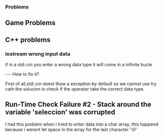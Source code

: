 ### Problems

## Game Problems

## C++ problems

### Iostream wrong input data

if in a std::cin you enter a wrong data type it will come in a infinite bucle

--- How to fix it?

First of all,std::cin doest thow a exception by default so we cannot use try cath
the solucion is check if the operator take the correct data type.

## Run-Time Check Failure #2 - Stack around the variable 'seleccion' was corrupted

I had this problem when i tried to enter data into a char array, 
this happend because i werent let space in the array for the last character '\0'
